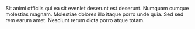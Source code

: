 Sit animi officiis qui ea sit eveniet deserunt est deserunt. Numquam cumque molestias magnam. Molestiae dolores illo itaque porro unde quia. Sed sed rem earum amet. Nesciunt rerum dicta porro atque totam.